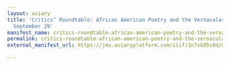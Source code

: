 ```yaml
---
layout: aviary
title: 'Critics’ Roundtable: African American Poetry and the Vernacular Matrix, 1994
  September 29'
manifest_name: critics-roundtable-african-american-poetry-and-the-vernacular-matrix-1994-september-29
permalink: critics-roundtable-african-american-poetry-and-the-vernacular-matrix-1994-september-29
external_manifest_url: https://jmu.aviaryplatform.com/iiif/1n7xk85s8d/manifest

---
```

<!-- Add an essay or interpretive material below this line,
using HTML or markdown.  Do not modify this file above this line -->
